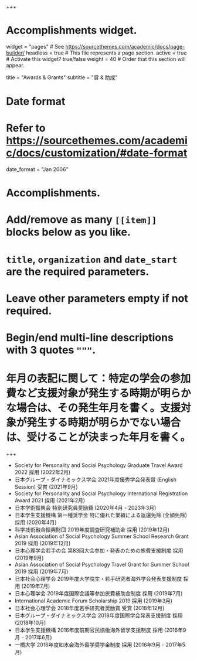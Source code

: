+++
# Accomplishments widget.
widget = "pages"  # See https://sourcethemes.com/academic/docs/page-builder/
headless = true  # This file represents a page section.
active = true  # Activate this widget? true/false
weight = 40  # Order that this section will appear.

title = "Awards & Grants"
subtitle = "賞 & 助成"

# Date format
#   Refer to https://sourcethemes.com/academic/docs/customization/#date-format
date_format = "Jan 2006"

# Accomplishments.
#   Add/remove as many `[[item]]` blocks below as you like.
#   `title`, `organization` and `date_start` are the required parameters.
#   Leave other parameters empty if not required.
#   Begin/end multi-line descriptions with 3 quotes `"""`.
# 年月の表記に関して：特定の学会の参加費など支援対象が発生する時期が明らかな場合は、その発生年月を書く。支援対象が発生する時期が明らかでない場合は、受けることが決まった年月を書く。
+++
- Society for Personality and Social Psychology Graduate Travel Award 2022 採用 (2022年2月)
- 日本グループ・ダイナミックス学会 2021年度優秀学会発表賞 (English Session) 受賞 (2021年9月)
- Society for Personality and Social Psychology International Registration Award 2021 採用 (2021年2月)
- 日本学術振興会 特別研究員奨励費 (2020年4月 - 2023年3月)
- 日本学生支援機構 第一種奨学金 特に優れた業績による返還免除 (全額免除) 採用 (2020年4月)
- 科学技術融合振興財団 2019年度調査研究補助金 採用 (2019年12月)
- Asian Association of Social Psychology Summer School Research Grant 2019 採用 (2019年12月)
- 日本心理学会若手の会 第83回大会参加・発表のための旅費支援制度 採用 (2019年9月)
- Asian Association of Social Psychology Travel Grant for Summer School 2019 採用 (2019年7月)
- 日本社会心理学会 2019年度大学院生・若手研究者海外学会発表支援制度 採用 (2019年7月)
- 日本心理学会 2019年度国際会議等参加旅費補助金制度 採用 (2019年7月)
- International Academic Forum Scholarship 2019 採用 (2019年3月)
- 日本社会心理学会 2018年度若手研究者奨励賞 受賞 (2018年12月)
- 日本グループ・ダイナミックス学会 2018年度国際学会発表支援制度 採用 (2018年10月)
- 日本学生支援機構 2016年度前期官民協働海外留学支援制度 採用 (2016年9月 - 2017年6月)
- 一橋大学 2016年度如水会海外留学奨学金制度 採用 (2016年9月 - 2017年5月)
